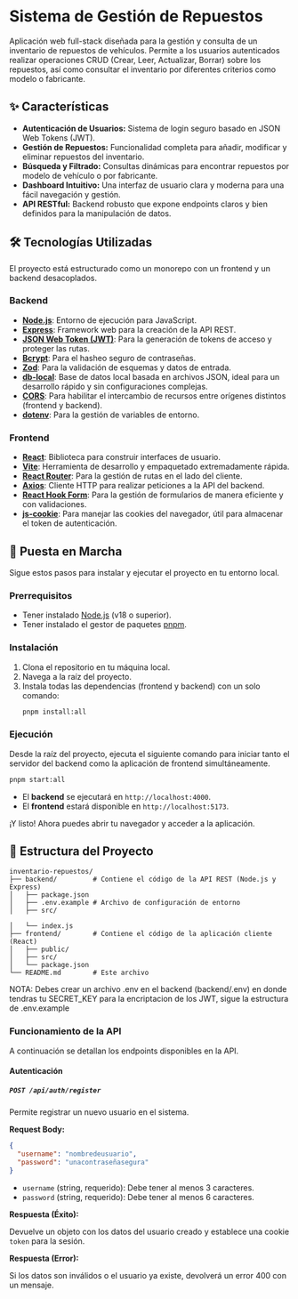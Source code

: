# Sistema de Gestión de Repuestos

Aplicación web full-stack diseñada para la gestión y consulta de un inventario de repuestos de vehículos. Permite a los usuarios autenticados realizar operaciones CRUD (Crear, Leer, Actualizar, Borrar) sobre los repuestos, así como consultar el inventario por diferentes criterios como modelo o fabricante.

## ✨ Características

- **Autenticación de Usuarios:** Sistema de login seguro basado en JSON Web Tokens (JWT).
- **Gestión de Repuestos:** Funcionalidad completa para añadir, modificar y eliminar repuestos del inventario.
- **Búsqueda y Filtrado:** Consultas dinámicas para encontrar repuestos por modelo de vehículo o por fabricante.
- **Dashboard Intuitivo:** Una interfaz de usuario clara y moderna para una fácil navegación y gestión.
- **API RESTful:** Backend robusto que expone endpoints claros y bien definidos para la manipulación de datos.

## 🛠️ Tecnologías Utilizadas

El proyecto está estructurado como un monorepo con un frontend y un backend desacoplados.

### Backend

- **[Node.js](https://nodejs.org/)**: Entorno de ejecución para JavaScript.
- **[Express](https://expressjs.com/)**: Framework web para la creación de la API REST.
- **[JSON Web Token (JWT)](https://jwt.io/)**: Para la generación de tokens de acceso y proteger las rutas.
- **[Bcrypt](https://www.npmjs.com/package/bcrypt)**: Para el hasheo seguro de contraseñas.
- **[Zod](https://zod.dev/)**: Para la validación de esquemas y datos de entrada.
- **[db-local](https://www.npmjs.com/package/db-local)**: Base de datos local basada en archivos JSON, ideal para un desarrollo rápido y sin configuraciones complejas.
- **[CORS](https://www.npmjs.com/package/cors)**: Para habilitar el intercambio de recursos entre orígenes distintos (frontend y backend).
- **[dotenv](https://www.npmjs.com/package/dotenv)**: Para la gestión de variables de entorno.

### Frontend

- **[React](https://react.dev/)**: Biblioteca para construir interfaces de usuario.
- **[Vite](https://vitejs.dev/)**: Herramienta de desarrollo y empaquetado extremadamente rápida.
- **[React Router](https://reactrouter.com/)**: Para la gestión de rutas en el lado del cliente.
- **[Axios](https://axios-http.com/)**: Cliente HTTP para realizar peticiones a la API del backend.
- **[React Hook Form](https://react-hook-form.com/)**: Para la gestión de formularios de manera eficiente y con validaciones.
- **[js-cookie](https://github.com/js-cookie/js-cookie)**: Para manejar las cookies del navegador, útil para almacenar el token de autenticación.

## 🚀 Puesta en Marcha

Sigue estos pasos para instalar y ejecutar el proyecto en tu entorno local.

### Prerrequisitos

- Tener instalado [Node.js](https://nodejs.org/en/) (v18 o superior).
- Tener instalado el gestor de paquetes [pnpm](https://pnpm.io/installation).

### Instalación

1. Clona el repositorio en tu máquina local.
2. Navega a la raíz del proyecto.
3. Instala todas las dependencias (frontend y backend) con un solo comando:
   ```bash
   pnpm install:all
   ```

### Ejecución

Desde la raíz del proyecto, ejecuta el siguiente comando para iniciar tanto el servidor del backend como la aplicación de frontend simultáneamente.

```bash
pnpm start:all
```

- El **backend** se ejecutará en `http://localhost:4000`.
- El **frontend** estará disponible en `http://localhost:5173`.

¡Y listo! Ahora puedes abrir tu navegador y acceder a la aplicación.

## 📂 Estructura del Proyecto

```
inventario-repuestos/
├── backend/         # Contiene el código de la API REST (Node.js y Express)
│   ├── package.json
│   ├── .env.example # Archivo de configuración de entorno
│   ├── src/

│   └── index.js
├── frontend/        # Contiene el código de la aplicación cliente (React)
│   ├── public/
│   ├── src/
│   └── package.json
└── README.md        # Este archivo
```

NOTA: Debes crear un archivo .env en el backend (backend/.env) en donde tendras tu SECRET_KEY para la encriptacion de los JWT, sigue la estructura de .env.example

### Funcionamiento de la API

A continuación se detallan los endpoints disponibles en la API.

#### Autenticación

##### `POST /api/auth/register`

Permite registrar un nuevo usuario en el sistema.

**Request Body:**

```json
{
  "username": "nombredeusuario",
  "password": "unacontraseñasegura"
}
```

- `username` (string, requerido): Debe tener al menos 3 caracteres.
- `password` (string, requerido): Debe tener al menos 6 caracteres.

**Respuesta (Éxito):**

Devuelve un objeto con los datos del usuario creado y establece una cookie `token` para la sesión.

**Respuesta (Error):**

Si los datos son inválidos o el usuario ya existe, devolverá un error 400 con un mensaje.
